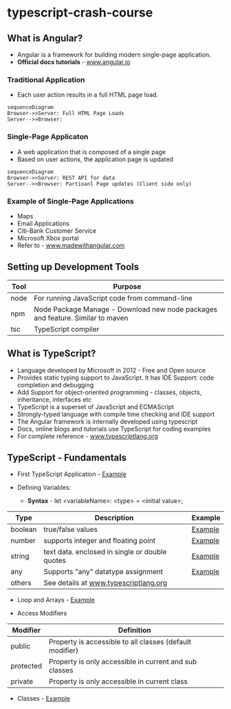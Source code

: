 # typescript-crash-course
## What is Angular?
* Angular is a framework for building modern single-page application.
* **Official docs tutorials** - www.angular.io

### Traditional Application
* Each user action results in a full HTML page load.
```mermaid
sequenceDiagram
Browser->>Server: Full HTML Page Loads
Server-->>Browser: 
```
### Single-Page Applicaton
* A web application that is composed of a single page
* Based on user actions, the application page is updated
```mermaid
sequenceDiagram
Browser->>Server: REST API for data
Server-->>Browser: Partioanl Page updates (Client side only)
```
### Example of Single-Page Applications
* Maps
* Email Applications
* Citi-Bank Customer Service
* Microsoft Xbox portal
* Refer to - www.madewithangular.com

## Setting up Development Tools
Tool | Purpose
-----|-------
node | For running JavaScript code from command-line
npm | Node Package Manage - Download new node packages and feature. Similar to maven
tsc | TypeScript compiler

## What is TypeScript?
* Language developed by Microsoft in 2012 - Free and Open source
* Provides static typing support to JavaScript. It has IDE Support: code completion and debugging
* Add Support for object-oriented programming - classes, objects, inheritance, interfaces etc
* TypeScript is a superset of JavaScript and ECMAScript
* Strongly-typed language with compile time checking and IDE support
* The Angular framework is internally developed using typescript
* Docs, online blogs and tutorials use TypeScript for coding examples
* For complete reference - www.typescriptlang.org

## TypeScript - Fundamentals
* First TypeScript Application - [Example](01-hellowworld/myhelloworld.ts)

* Defining Variables:
    * **Syntax** - let \<variableName\>: \<type\> = \<initial value\>;

Type | Description | Example
-----|------------|--------
boolean| true/false values | [Example](02-variables/variable-types.ts)
number | supports integer and floating point | [Example](02-variables/variable-types.ts)
string | text data. enclosed in single or double quotes | [Example](02-variables/variable-types.ts)
any | Supports "any" datatype assignment | [Example](02-variables/variable-types.ts)
others | See details at www.typescriptlang.org

* Loop and Arrays - [Example](03-loops-and-arrays)

* Access Modifiers

Modifier | Definition
---------|-----------
public | Property is accessible to all classes (default modifier)
protected | Property is only accessible in current and sub classes
private | Property is only accessible in current class

* Classes - [Example](04-classes)






 
